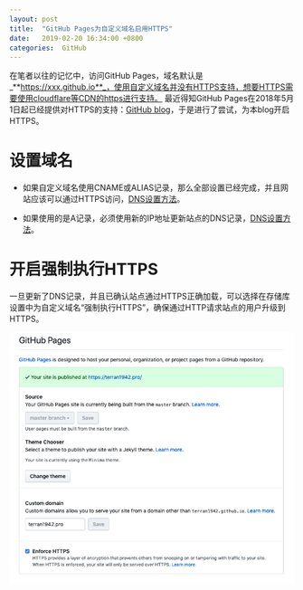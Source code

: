 ```yaml
---
layout: post
title:  "GitHub Pages为自定义域名启用HTTPS"
date:   2019-02-20 16:34:00 +0800
categories:  GitHub
---
```


在笔者以往的记忆中，访问GitHub Pages，域名默认是_**https://xxx.github.io**_，使用自定义域名并没有HTTPS支持，想要HTTPS需要使用cloudflare等CDN的https进行支持。
最近得知GitHub Pages在2018年5月1日起已经提供对HTTPS的支持：[GitHub blog](https://github.blog/2018-05-01-github-pages-custom-domains-https/)，于是进行了尝试，为本blog开启HTTPS。

# 设置域名
+ 如果自定义域名使用CNAME或ALIAS记录，那么全部设置已经完成，并且网站应该可以通过HTTPS访问，[DNS设置方法](https://help.github.com/articles/setting-up-an-apex-domain/#configuring-an-alias-or-aname-record-with-your-dns-provider)。

+ 如果使用的是A记录，必须使用新的IP地址更新站点的DNS记录，[DNS设置方法](https://help.github.com/articles/setting-up-an-apex-domain/#configuring-a-records-with-your-dns-provider)。

# 开启强制执行HTTPS
一旦更新了DNS记录，并且已确认站点通过HTTPS正确加载，可以选择在存储库设置中为自定义域名“强制执行HTTPS”，确保通过HTTP请求站点的用户升级到HTTPS。

![GitHub signed commit](/assets/2019-02-20/snapshot-0.png)
